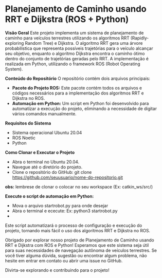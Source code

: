 # Planejamento de Caminho usando RRT e Dijkstra (ROS + Python)

**Visão Geral**
Este projeto implementa um sistema de planejamento de caminho para veículos terrestres utilizando os algoritmos RRT (Rapidly-exploring Random Tree) e Dijkstra. O algoritmo RRT gera uma árvore probabilística que representa possíveis trajetórias para o veículo alcançar seu objetivo, enquanto o algoritmo Dijkstra encontra o caminho ótimo dentro do conjunto de trajetórias geradas pelo RRT. A implementação é realizada em Python, utilizando o framework ROS (Robot Operating System).

**Conteúdo do Repositório**
O repositório contém dois arquivos principais:
- **Pacote do Projeto ROS:** Este pacote contém todos os arquivos e códigos necessários para a implementação dos algoritmos RRT e Dijkstra no ROS.
- **Automação em Python:** Um script em Python foi desenvolvido para automatizar a execução do projeto, eliminando a necessidade de digitar vários comandos manualmente.
  
**Requisitos do Sistema**
- Sistema operacional Ubuntu 20.04
- ROS Noetic
- Python 

**Como Clonar e Executar o Projeto**
- Abra o terminal no Ubuntu 20.04.
- Navegue até o diretório do projeto.
- Clone o repositório do GitHub:
git clone https://github.com/seuusuario/nome-do-repositorio.git

**obs:** lembrese de clonar o colocar no seu workspace (Ex: catkin_ws/src/)

**Execute o script de automação em Python:**
- Mova o arquivo startrobot.py para onde desejar
- Abra o terminal e ececute: Ex: python3 startrobot.py
- 
Este script automatizará o processo de configuração e execução do projeto, tornando mais fácil o uso dos algoritmos RRT e Dijkstra no ROS.

Obrigado por explorar nosso projeto de Planejamento de Caminho usando RRT e Dijkstra com ROS e Python! Esperamos que este sistema seja útil para suas necessidades de navegação autônoma de veículos terrestres. Se você tiver alguma dúvida, sugestão ou encontrar algum problema, não hesite em entrar em contato ou abrir uma issue no GitHub.

Divirta-se explorando e contribuindo para o projeto!

